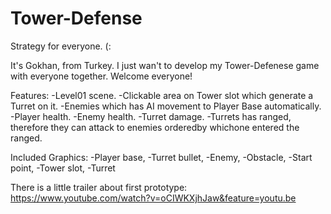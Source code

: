 # Tower-Defense

Strategy for everyone. (:

It's Gokhan, from Turkey. I just wan't to develop my Tower-Defenese game with everyone together. Welcome everyone! 

Features:
-Level01 scene.
-Clickable area on Tower slot which generate a Turret on it.
-Enemies which has AI movement to Player Base automatically.
-Player health.
-Enemy health.
-Turret damage.
-Turrets has ranged, therefore they can attack to enemies orderedby whichone entered the ranged.

Included Graphics:
-Player base,
-Turret bullet,
-Enemy,
-Obstacle,
-Start point,
-Tower slot,
-Turret

There is a little trailer about first prototype:
https://www.youtube.com/watch?v=oCIWKXjhJaw&feature=youtu.be
